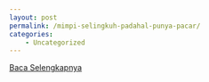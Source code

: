 ```yaml
---
layout: post
permalink: /mimpi-selingkuh-padahal-punya-pacar/
categories:
    - Uncategorized
---
```


[Baca Selengkapnya](/07)